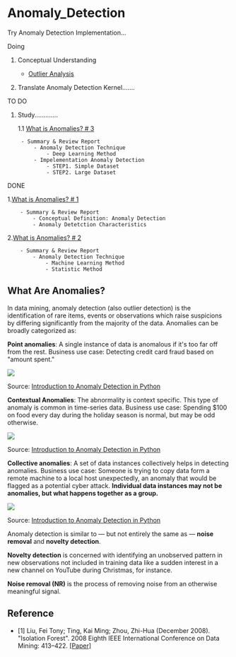 # Anomaly_Detection
Try Anomaly Detection Implementation...

Doing 

1. Conceptual Understanding
    - [Outlier Analysis](https://www.springer.com/gp/book/9781461463955)

2. Translate Anomaly Detection Kernel.......

TO DO

1. Study.............

    1.1 [What is Anomalies? # 3](https://www.notion.so/3-1d177d5f2098402297c1b870e50f8811)
    
        - Summary & Review Report
            - Anomaly Detection Technique
                - Deep Learning Method
            - Impelementation Anomaly Detection
                - STEP1. Simple Dataset
                - STEP2. Large Dataset
                           
DONE

1.[What is Anomalies? # 1](https://www.notion.so/1-b978df92c1b34e768a3cb60d7bc2c7a4)
        
        - Summary & Review Report
            - Conceptual Definition: Anomaly Detection
            - Anomaly Detetction Characteristics

2.[What is Anomalies? # 2](https://www.notion.so/2-d5b7ec15a01846ebab2e88bebd7638ae)

        
        - Summary & Review Report
            - Anomaly Detection Technique
                - Machine Learning Method
                - Statistic Method
                
               

## What Are Anomalies?

In data mining, anomaly detection (also outlier detection) is the identification of rare items, events or observations which raise suspicions by differing significantly from the majority of the data. Anomalies can be broadly categorized as:

<b>Point anomalies</b>: A single instance of data is anomalous if it's too far off from the rest. Business use case: Detecting credit card fraud based on "amount spent."

<img src="https://paper-attachments.dropbox.com/s_1185AEC62427E23657579AF288686866FF5B3F65A0E36E86D1A293C6B0CCF4B4_1553405161903_sqDCqTEGAmcjqerU4VmkGaw.png">

Source: [Introduction to Anomaly Detection in Python](https://blog.floydhub.com/introduction-to-anomaly-detection-in-python/)

<b>Contextual Anomalies</b>: The abnormality is context specific. This type of anomaly is common in time-series data. Business use case: Spending $100 on food every day during the holiday season is normal, but may be odd otherwise.

<img src="https://paper-attachments.dropbox.com/s_1185AEC62427E23657579AF288686866FF5B3F65A0E36E86D1A293C6B0CCF4B4_1554118214508_outliers4-2.png">

Source: [Introduction to Anomaly Detection in Python](https://blog.floydhub.com/introduction-to-anomaly-detection-in-python/)

<b>Collective anomalies</b>: A set of data instances collectively helps in detecting anomalies. Business use case: Someone is trying to copy data form a remote machine to a local host unexpectedly, an anomaly that would be flagged as a potential cyber attack. <b>Individual data instances may not be anomalies, but what happens together as a group.</b>

<img src="https://paper-attachments.dropbox.com/s_1185AEC62427E23657579AF288686866FF5B3F65A0E36E86D1A293C6B0CCF4B4_1553680157064_image.png">

Source: [Introduction to Anomaly Detection in Python](https://blog.floydhub.com/introduction-to-anomaly-detection-in-python/)

Anomaly detection is similar to — but not entirely the same as — <b>noise removal</b> and <b>novelty detection</b>.

<b>Novelty detection</b> is concerned with identifying an unobserved pattern in new observations not included in training data like a sudden interest in a new channel on YouTube during Christmas, for instance.

<b>Noise removal (NR)</b> is the process of removing noise from an otherwise meaningful signal.

## Reference

- [1] Liu, Fei Tony; Ting, Kai Ming; Zhou, Zhi-Hua (December 2008). "Isolation Forest". 2008 Eighth IEEE International Conference on Data Mining: 413–422. [[Paper]](https://cs.nju.edu.cn/zhouzh/zhouzh.files/publication/icdm08b.pdf?q=isolation-forest)
